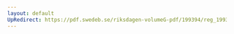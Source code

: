 ```yaml
---
layout: default
UpRedirect: https://pdf.swedeb.se/riksdagen-volumeG-pdf/199394/reg_199394/reg_199394_0453.pdf
---
```

